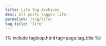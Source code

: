 ```yaml
---
title: Life Tag Archives
desc: All posts tagged life.
permalink: /tag/life/
tag_title: 'life'
---
```

{% include tagloop.html tag=page.tag_title %}